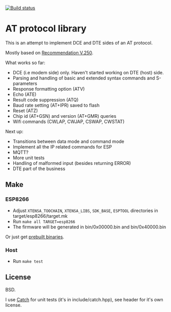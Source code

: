 [![Build status](http://img.shields.io/travis/igrr/atproto.svg)](https://travis-ci.org/igrr/atproto)

AT protocol library
===================

This is an attempt to implement DCE and DTE sides of an AT protocol.

Mostly based on [Recommendation V.250].

What works so far:
  - DCE (i.e modem side) only. Haven't started working on DTE (host) side.
  - Parsing and handling of basic and extended syntax commands and S-parameters
  - Response formatting option (ATV)
  - Echo (ATE)
  - Result code suppression (ATQ)
  - Baud rate setting (AT+IPR) saved to flash
  - Reset (ATZ)
  - Chip id (AT+GSN) and version (AT+GMR) queries
  - Wifi commands (CWLAP, CWJAP, CSWAP, CWSTAT)

Next up:
  - Transitions between data mode and command mode
  - Implement all the IP related commands for ESP
  - MQTT?
  - More unit tests
  - Handling of malformed input (besides returning ERROR)
  - DTE part of the business

Make
----

### ESP8266

- Adjust `XTENSA_TOOCHAIN`, `XTENSA_LIBS`, `SDK_BASE`, `ESPTOOL` directories in target/esp8266/target.mk
- Run ```make all TARGET=esp8266```
- The firmware will be generated in bin/0x00000.bin and bin/0x40000.bin

Or just get [prebuilt binaries].

### Host
- Run ```make test```


License
-------

BSD.

I use [Catch] for unit tests (it's in include/catch.hpp), see header for it's own license.

[Recommendation V.250]:https://www.itu.int/rec/T-REC-V.250-200307-I/en
[Catch]:https://github.com/philsquared/Catch
[prebuilt binaries]:http://th.igrr.me

